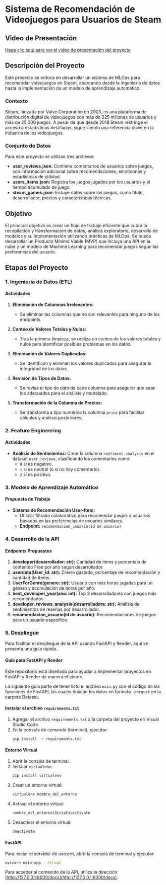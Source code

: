 # Sistema de Recomendación de Videojuegos para Usuarios de Steam

## Video de Presentación

[Haga clic aquí para ver el video de presentación del proyecto](https://drive.google.com/file/d/1Sgpo2EdmVq96KJ2jYXRHluM37POy0Yd_/view?usp=share_link)

## Descripción del Proyecto

Este proyecto se enfoca en desarrollar un sistema de MLOps para recomendar videojuegos en Steam, abarcando desde la ingeniería de datos hasta la implementación de un modelo de aprendizaje automático.

### Contexto

Steam, lanzada por Valve Corporation en 2003, es una plataforma de distribución digital de videojuegos con más de 325 millones de usuarios y más de 25,000 juegos. A pesar de que desde 2018 Steam restringe el acceso a estadísticas detalladas, sigue siendo una referencia clave en la industria de los videojuegos.

### Conjunto de Datos

Para este proyecto se utilizan tres archivos:

- **user_reviews.json:** Contiene comentarios de usuarios sobre juegos, con información adicional sobre recomendaciones, emoticones y estadísticas de utilidad.
- **users_items.json:** Registra los juegos jugados por los usuarios y el tiempo acumulado de juego.
- **steam_games.json:** Incluye datos sobre los juegos, como título, desarrollador, precios y características técnicas.

## Objetivo

El principal objetivo es crear un flujo de trabajo eficiente que cubra la recopilación y transformación de datos, análisis exploratorio, desarrollo de modelos y su implementación utilizando prácticas de MLOps. Se busca desarrollar un Producto Mínimo Viable (MVP) que incluya una API en la nube y un modelo de Machine Learning para recomendar juegos según las preferencias del usuario.

## Etapas del Proyecto

### 1. Ingeniería de Datos (ETL)

#### Actividades

1. **Eliminación de Columnas Irrelevantes:**
   - Se eliminan las columnas que no son relevantes para ninguno de los endpoints.

2. **Conteo de Valores Totales y Nulos:**
   - Tras la primera limpieza, se realiza un conteo de los valores totales y nulos para identificar posibles problemas en los datos.

3. **Eliminación de Valores Duplicados:**
   - Se identifican y eliminan los valores duplicados para asegurar la integridad de los datos.

4. **Revisión de Tipos de Datos:**
   - Se revisa el tipo de dato de cada columna para asegurar que sean los adecuados para el análisis y modelado.

5. **Transformación de la Columna de Precios:**
   - Se transforma a tipo numérico la columna `price` para facilitar cálculos y análisis posteriores.

### 2. Feature Engineering

#### Actividades
- **Análisis de Sentimientos:** Crear la columna `sentiment_analysis` en el dataset `user_reviews`, clasificando los comentarios como:
  - `0` si es negativo.
  - `1` si es neutral (o si no hay comentario).
  - `2` si es positivo.

### 3. Modelo de Aprendizaje Automático

#### Propuesta de Trabajo
- **Sistema de Recomendación User-Item:**
  - Utilizar filtrado colaborativo para recomendar juegos a usuarios basados en las preferencias de usuarios similares.
  - **Endpoint:** `recomendacion_usuario(id de usuario)`

### 4. Desarrollo de la API

#### Endpoints Propuestos
1. **developer(desarrollador: str):** Cantidad de items y porcentaje de contenido Free por año según desarrollador.
2. **userdata(User_id: str):** Dinero gastado, porcentaje de recomendación y cantidad de items.
3. **UserForGenre(genero: str):** Usuario con más horas jugadas para un género y acumulación de horas por año.
4. **best_developer_year(año: int):** Top 3 desarrolladores con juegos más recomendados.
5. **developer_reviews_analysis(desarrolladora: str):** Análisis de sentimientos de reseñas por desarrollador.
6. **recomendacion_usuario(id de usuario):** Recomendaciones de juegos para un usuario específico.

### 5. Despliegue

Para facilitar el despliegue de la API usando FastAPI y Render, aquí se presenta una guía rápida.

#### Guía para FastAPI y Render

Este repositorio está diseñado para ayudar a implementar proyectos en FastAPI y Render de manera eficiente.

La siguiente guía parte de tener listo el archivo `main.py` con el código de las funciones de FastAPI, las cuales buscan los datos en formato `.parquet` en la carpeta Dataset.

#### Instalar el archivo `requirements.txt`

1. Agregar el archivo `requirements.txt` a la carpeta del proyecto en Visual Studio Code.
2. En la consola de comando (terminal), ejecutar:
   ```bash
   pip install -r requirements.txt
   ```

#### Entorno Virtual

1. Abrir la consola de terminal.
2. Instalar `virtualenv`:
   ```bash
   pip install virtualenv
   ```
3. Crear un entorno virtual:
   ```bash
   virtualenv nombre_del_entorno
   ```
4. Activar el entorno virtual:
   ```bash
   nombre_del_entorno\Scripts\activate
   ```
5. Desactivar el entorno virtual:
   ```bash
   deactivate
   ```

#### FastAPI

Para iniciar el servidor de uvicorn, abrir la consola de terminal y ejecutar:
```bash
uvicorn main:app --reload
```
Para acceder al contenido de la API, utiliza la dirección [http://127.0.0.1:8000/docs](http://127.0.0.1:8000/docs).
